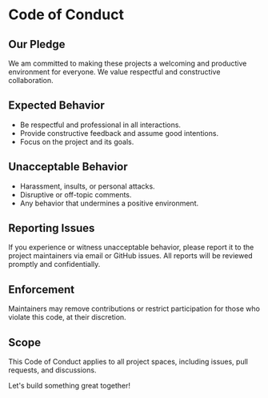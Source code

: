 ﻿# Code of Conduct

## Our Pledge
We am committed to making these projects a welcoming and productive environment for everyone. We value respectful and constructive collaboration.

## Expected Behavior
- Be respectful and professional in all interactions.
- Provide constructive feedback and assume good intentions.
- Focus on the project and its goals.

## Unacceptable Behavior
- Harassment, insults, or personal attacks.
- Disruptive or off-topic comments.
- Any behavior that undermines a positive environment.

## Reporting Issues
If you experience or witness unacceptable behavior, please report it to the project maintainers via email or GitHub issues. All reports will be reviewed promptly and confidentially.

## Enforcement
Maintainers may remove contributions or restrict participation for those who violate this code, at their discretion.

## Scope
This Code of Conduct applies to all project spaces, including issues, pull requests, and discussions.

Let's build something great together!
